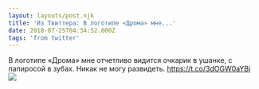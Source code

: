 ```yaml
---
layout: layouts/post.njk
title: 'Из Твиттера: В логотипе «Дрома» мне...'
date: 2018-07-25T04:34:52.000Z
tags: 'from twitter'
---
```



В логотипе «Дрома» мне отчетливо видится очкарик в ушанке, с папиросой в зубах. Никак не могу развидеть. https://t.co/3dOGW0aYBi
  <img src="https://pbs.twimg.com/media/Di7KEVfXcAEtCie.jpg" />
